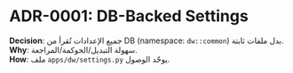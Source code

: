 # ADR-0001: DB-Backed Settings

**Decision**: جميع الإعدادات تُقرأ من DB (namespace: `dw::common`) بدل ملفات ثابتة.  
**Why**: سهولة التبديل/الحوكمة/المراجعة.  
**How**: ملف `apps/dw/settings.py` يوحّد الوصول.
